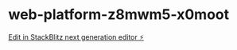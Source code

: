 # web-platform-z8mwm5-x0moot

[Edit in StackBlitz next generation editor ⚡️](https://stackblitz.com/~/github.com/vooid/web-platform-z8mwm5-x0moot)